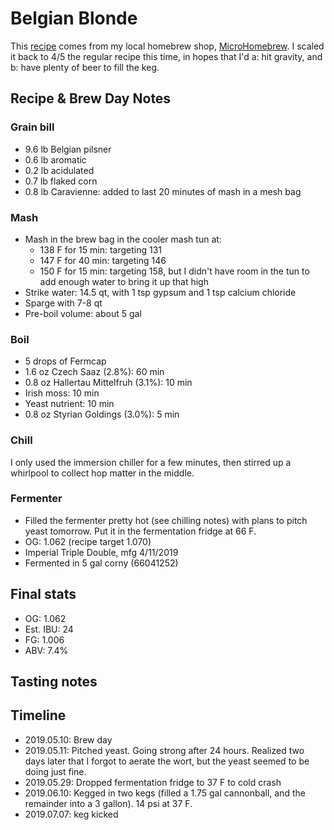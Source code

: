# Belgian Blonde
This [recipe](Recipe.jpeg) comes from my local homebrew shop, [MicroHomebrew](https://www.microhomebrew.com/). I scaled it back to 4/5 the regular recipe this time, in hopes that I'd a: hit gravity, and b: have plenty of beer to fill the keg.

## Recipe & Brew Day Notes
### Grain bill
- 9.6 lb Belgian pilsner
- 0.6 lb aromatic
- 0.2 lb acidulated
- 0.7 lb flaked corn
- 0.8 lb Caravienne: added to last 20 minutes of mash in a mesh bag

### Mash
- Mash in the brew bag in the cooler mash tun at:
	- 138 F for 15 min: targeting 131
	- 147 F for 40 min: targeting 146
	- 150 F for 15 min: targeting 158, but I didn't have room in the tun to add enough water to bring it up that high
- Strike water: 14.5 qt, with 1 tsp gypsum and 1 tsp calcium chloride
- Sparge with 7-8 qt
- Pre-boil volume: about 5 gal

### Boil
- 5 drops of Fermcap
- 1.6 oz Czech Saaz (2.8%): 60 min
- 0.8 oz Hallertau Mittelfruh (3.1%): 10 min
- Irish moss: 10 min
- Yeast nutrient: 10 min
- 0.8 oz Styrian Goldings (3.0%): 5 min

### Chill
I only used the immersion chiller for a few minutes, then stirred up a whirlpool to collect hop matter in the middle.

### Fermenter
- Filled the fermenter pretty hot (see chilling notes) with plans to pitch yeast tomorrow. Put it in the fermentation fridge at 66 F.
- OG: 1.062 (recipe target 1.070)
- Imperial Triple Double, mfg 4/11/2019
- Fermented in 5 gal corny (66041252)

## Final stats
- OG: 1.062
- Est. IBU: 24
- FG: 1.006
- ABV: 7.4%

## Tasting notes

## Timeline
- 2019.05.10: Brew day
- 2019.05.11: Pitched yeast. Going strong after 24 hours. Realized two days later that I forgot to aerate the wort, but the yeast seemed to be doing just fine.
- 2019.05.29: Dropped fermentation fridge to 37 F to cold crash
- 2019.06.10: Kegged in two kegs (filled a 1.75 gal cannonball, and the remainder into a 3 gallon). 14 psi at 37 F.
- 2019.07.07: keg kicked
